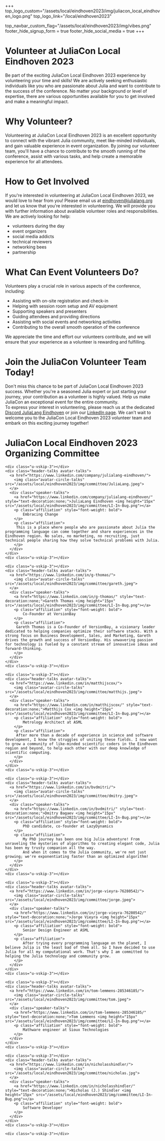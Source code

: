 +++
top_logo_custom="/assets/local/eindhoven2023/img/juliacon_local_eindhoven_logo.png"
top_logo_link="/local/eindhoven2023"

top_navbar_custom_flag="/assets/local/eindhoven2023/img/vibes.png"
footer_hide_signup_form = true
footer_hide_social_media = true
+++

# Volunteer at JuliaCon Local Eindhoven 2023

Be part of the exciting JuliaCon Local Eindhoven 2023 experience by volunteering your time and skills! We are actively seeking enthusiastic individuals like you who are passionate about Julia and want to contribute to the success of the conference. No matter your background or level of expertise, there are various opportunities available for you to get involved and make a meaningful impact.

# Why Volunteer?
Volunteering at JuliaCon Local Eindhoven 2023 is an excellent opportunity to connect with the vibrant Julia community, meet like-minded individuals, and gain valuable experience in event organization. By joining our volunteer team, you'll have a chance to contribute to the smooth running of the conference, assist with various tasks, and help create a memorable experience for all attendees.

# How to Get Involved
If you're interested in volunteering at JuliaCon Local Eindhoven 2023, we would love to hear from you! Please email us at [eindhoven@julialang.org](mailto:eindhoven@julialang.org) and let us know that you're interested in volunteering. We will provide you with further information about available volunteer roles and responsibilities. We are actively looking for help:
- volunteers during the day
- event organizers
- social media addicts
- technical reviewers
- networking bees
- partnership

# What Can Event Volunteers Do?
Volunteers play a crucial role in various aspects of the conference, including:

- Assisting with on-site registration and check-in
- Helping with session room setup and AV equipment
- Supporting speakers and presenters
- Guiding attendees and providing directions
- Assisting with social events and networking activities
- Contributing to the overall smooth operation of the conference

We appreciate the time and effort our volunteers contribute, and we will ensure that your experience as a volunteer is rewarding and fulfilling.

# Join the JuliaCon Volunteer Team Today!
Don't miss this chance to be part of JuliaCon Local Eindhoven 2023 success. Whether you're a seasoned Julia expert or just starting your journey, your contribution as a volunteer is highly valued. Help us make JuliaCon an exceptional event for the entire community.\
To express your interest in volunteering, please reach us at the dedicated [Discord JuliaLang Eindhoven](https://discord.gg/UYnze8wcG) or join our [LinkedIn page](https://www.linkedin.com/company/julialang-eindhoven/). We can't wait to welcome you to the JuliaCon Local Eindhoven 2023 volunteer team and embark on this exciting journey together!

# JuliaCon Local Eindhoven 2023 Organizing Committee

~~~
<div class="u-vskip-3"></div>
<div class="header-talks avatar-talks">
  <a href="https://www.linkedin.com/company/julialang-eindhoven/">
    <img class="avatar-circle-talks" src="/assets/local/eindhoven2023/img/committee/JuliaLang.jpeg">
  </a>
  <div class="speaker-talks">
    <a href="https://www.linkedin.com/company/julialang-eindhoven/" style="text-decoration:none;">JuliaLang Eindhoven <img height="15px" src="/assets/local/eindhoven2023/img/committee/LI-In-Bug.png"></a>
    <p class="affiliation" style="font-weight: bold">
        Embracing Change
    </p>
    <p class="affiliation">
     This is a place where people who are passionate about Julia the programming language can come together and share experiences in the Eindhoven region. No sales, no marketing, no recruiting, just technical people sharing how they solve technical problems with Julia.
    </p>
  </div>
</div>
<div class="u-vskip-3"></div>
~~~

~~~
<div class="u-vskip-3"></div>
<div class="header-talks avatar-talks">
  <a href="https://www.linkedin.com/in/g-thomas/">
    <img class="avatar-circle-talks" src="/assets/local/eindhoven2023/img/committee/gareth.jpeg">
  </a>
  <div class="speaker-talks">
    <a href="https://www.linkedin.com/in/g-thomas/" style="text-decoration:none;">Gareth Thomas <img height="15px" src="/assets/local/eindhoven2023/img/committee/LI-In-Bug.png"></a>
    <p class="affiliation" style="font-weight: bold">
        Co-Founder at VersionBay
    </p>
    <p class="affiliation">
     Gareth Thomas is a Co-Founder of VersionBay, a visionary leader dedicated to helping companies optimize their software stacks. With a strong focus on Business Development, Sales, and Marketing, Gareth drives the growth and success of VersionBay. His unwavering passion for technology is fueled by a constant stream of innovative ideas and forward-thinking. 
    </p>
  </div>
</div>
<div class="u-vskip-3"></div>
~~~

~~~
<div class="u-vskip-3"></div>
<div class="header-talks avatar-talks">
  <a href="https://www.linkedin.com/in/matthijscox/">
    <img class="avatar-circle-talks" src="/assets/local/eindhoven2023/img/committee/matthijs.jpeg">
  </a>
  <div class="speaker-talks">
    <a href="https://www.linkedin.com/in/matthijscox/" style="text-decoration:none;">Matthijs Cox <img height="15px" src="/assets/local/eindhoven2023/img/committee/LI-In-Bug.png"></a>
    <p class="affiliation" style="font-weight: bold">
        Metrology Architect at ASML
    </p>
    <p class="affiliation">
     After more than a decade of experience in science and software development, I know the struggles of uniting these fields. I now want to grow a community of like-minded scientific coders in the Eindhoven region and beyond, to help each other with our deep knowledge of scientific computing.
    </p>
  </div>
</div>
<div class="u-vskip-3"></div>
~~~

~~~
<div class="u-vskip-3"></div>
<div class="header-talks avatar-talks">
  <a href="https://www.linkedin.com/in/bvdmitri/">
    <img class="avatar-circle-talks" src="/assets/local/eindhoven2023/img/committee/dmitry.jpeg">
  </a>
  <div class="speaker-talks">
    <a href="https://www.linkedin.com/in/bvdmitri/" style="text-decoration:none;">Dmitry Bagaev <img height="15px" src="/assets/local/eindhoven2023/img/committee/LI-In-Bug.png"></a>
    <p class="affiliation" style="font-weight: bold">
        PhD candidate, co-founder at LazyDynamics
    </p>
    <p class="affiliation">
        My PhD journey has been one big Julia adventure! From unraveling the mysteries of algorithms to creating elegant code, Julia has been my trusty companion all the way.
        And when it comes to the Julia community, we're not just growing; we're exponentiating faster than an optimized algorithm!
    </p>
  </div>
</div>
<div class="u-vskip-3"></div>
~~~

~~~
<div class="u-vskip-3"></div>
<div class="header-talks avatar-talks">
  <a href="https://www.linkedin.com/in/jorge-vieyra-76280542/">
    <img class="avatar-circle-talks" src="/assets/local/eindhoven2023/img/committee/jorge.jpeg">
  </a>
  <div class="speaker-talks">
    <a href="https://www.linkedin.com/in/jorge-vieyra-76280542/" style="text-decoration:none;">Jorge Vieyra <img height="15px" src="/assets/local/eindhoven2023/img/committee/LI-In-Bug.png"></a>
    <p class="affiliation" style="font-weight: bold">
        Senior Design Engineer at ASML
    </p>
    <p class="affiliation">
        After trying every programming language on the planet, I believe Julia is the least bad of them all. So I have decided to use Julia for all my computational work. That's why I am committed to helping the Julia technology and community grow.
    </p>
  </div>
</div>
<div class="u-vskip-3"></div>
~~~

~~~
<div class="u-vskip-3"></div>
<div class="header-talks avatar-talks">
  <a href="https://www.linkedin.com/in/tom-lemmens-285346185/">
    <img class="avatar-circle-talks" src="/assets/local/eindhoven2023/img/committee/tom.jpeg">
  </a>
  <div class="speaker-talks">
    <a href="https://www.linkedin.com/in/tom-lemmens-285346185/" style="text-decoration:none;">Tom Lemmens <img height="15px" src="/assets/local/eindhoven2023/img/committee/LI-In-Bug.png"></a>
    <p class="affiliation" style="font-weight: bold">
        Mathware engineer at Sioux Technologies
    </p>
  </div>
</div>
<div class="u-vskip-3"></div>
~~~

~~~
<div class="u-vskip-3"></div>
<div class="header-talks avatar-talks">
  <a href="https://www.linkedin.com/in/nicholasshindler/">
    <img class="avatar-circle-talks" src="/assets/local/eindhoven2023/img/committee/nicholas.jpg">
  </a>
  <div class="speaker-talks">
    <a href="https://www.linkedin.com/in/nicholasshindler/" style="text-decoration:none;">Nicholas (J.) Shindler <img height="15px" src="/assets/local/eindhoven2023/img/committee/LI-In-Bug.png"></a>
    <p class="affiliation" style="font-weight: bold">
        Software Developer
    </p>
  </div>
</div>
<div class="u-vskip-3"></div>
~~~

~~~
<div class="u-vskip-3"></div>
~~~